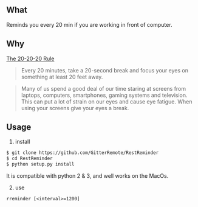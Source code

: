## What
Reminds you every 20 min if you are working in front of computer.

## Why
[The 20-20-20 Rule](https://opto.ca/health-library/the-20-20-20-rule)
> Every 20 minutes, take a 20-second break and focus your eyes on 
> something at least 20 feet away.

> Many of us spend a good deal of our time staring at screens from 
> laptops, computers, smartphones, gaming systems and television. 
> This can put a lot of strain on our eyes and cause eye fatigue. 
> When using your screens give your eyes a break.

## Usage
1. install 
```bash
$ git clone https://github.com/GitterRemote/RestReminder
$ cd RestReminder
$ python setup.py install 
```
It is compatible with python 2 & 3, and well works on the MacOs.

2. use
```
rreminder [<interval>=1200]
```
